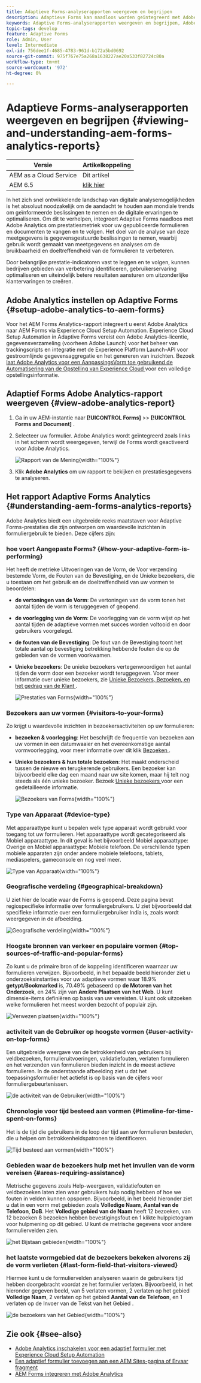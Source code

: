 ```yaml
---
title: Adaptieve Forms-analyserapporten weergeven en begrijpen
description: Adaptieve Forms kan naadloos worden geïntegreerd met Adobe Analytics om prestatiegegevens voor gepubliceerde formulieren en documenten vast te leggen en bij te houden.
keywords: Adaptive Forms-analyserapporten weergeven en begrijpen, Adobe-analyserapport, Forms Analytics-rapport
topic-tags: develop
feature: Adaptive Forms
role: Admin, User
level: Intermediate
exl-id: 756dee1f-4685-4783-961d-b172a5bd0692
source-git-commit: 975f767e75a268a1638227ae20a533f82724c80a
workflow-type: tm+mt
source-wordcount: '972'
ht-degree: 0%

---
```


# Adaptieve Forms-analyserapporten weergeven en begrijpen {#viewing-and-understanding-aem-forms-analytics-reports}

| Versie | Artikelkoppeling |
| -------- | ---------------------------- |
| AEM as a Cloud Service | Dit artikel |
| AEM 6.5 | [ klik hier ](https://experienceleague.adobe.com/docs/experience-manager-65/forms/integrate-aem-forms-with-experience-cloud-solutions/view-understand-aem-forms-analytics-reports.html) |

In het zich snel ontwikkelende landschap van digitale analysemogelijkheden is het absoluut noodzakelijk om de aandacht te houden aan mondiale trends om geïnformeerde beslissingen te nemen en de digitale ervaringen te optimaliseren. Om dit te verhelpen, integreert Adaptive Forms naadloos met Adobe Analytics om prestatiesmetriek voor uw gepubliceerde formulieren en documenten te vangen en te volgen. Het doel van de analyse van deze meetgegevens is gegevensgestuurde beslissingen te nemen, waarbij gebruik wordt gemaakt van meetgegevens en analyses om de bruikbaarheid en doeltreffendheid van de formulieren te verbeteren.

Door belangrijke prestatie-indicatoren vast te leggen en te volgen, kunnen bedrijven gebieden van verbetering identificeren, gebruikerservaring optimaliseren en uiteindelijk betere resultaten aansturen om uitzonderlijke klantervaringen te creëren.

## Adobe Analytics instellen op Adaptive Forms {#setup-adobe-analytics-to-aem-forms}

Voor het AEM Forms Analytics-rapport integreert u eerst Adobe Analytics naar AEM Forms via Experience Cloud Setup Automation. Experience Cloud Setup Automation in Adaptive Forms vereist een Adobe Analytics-licentie, gegevensverzameling (voorheen Adobe Launch) voor het beheer van trackingscripts en integratie met de Experience Platform Launch-API voor gestroomlijnde gegevensaggregatie en het genereren van inzichten. Bezoek [ laat Adobe Analytics voor een AanpassingsVorm toe gebruikend de Automatisering van de Opstelling van Experience Cloud ](/help/forms/enable-adobe-analytics-adaptive-form-using-experience-cloud-setup-automation.md) voor een volledige opstellingsinformatie.

## Adaptief Forms Adobe Analytics-rapport weergeven {#view-adobe-analytics-report}

1. Ga in uw AEM-instantie naar **[!UICONTROL Forms]** >> **[!UICONTROL Forms and Document]** .
1. Selecteer uw formulier. Adobe Analytics wordt geïntegreerd zoals links in het scherm wordt weergegeven, terwijl de Forms wordt geactiveerd voor Adobe Analytics.

   ![ Rapport van de Mening ](assets/activ-aa.png){width="100%"}

1. Klik **Adobe Analytics** om uw rapport te bekijken en prestatiesgegevens te analyseren.

## Het rapport Adaptive Forms Analytics {#understanding-aem-forms-analytics-reports}

Adobe Analytics biedt een uitgebreide reeks maatstaven voor Adaptive Forms-prestaties die zijn ontworpen om waardevolle inzichten in formuliergebruik te bieden. Deze cijfers zijn:

### **hoe voert Aangepaste Forms?** {#how-your-adaptive-form-is-performing}

Het heeft de metrieke Uitvoeringen van de Vorm, de Voor verzending bestemde Vorm, de Fouten van de Bevestiging, en de Unieke bezoekers, die u toestaan om het gebruik en de doeltreffendheid van uw vormen te beoordelen:

* **de vertoningen van de Vorm**: De vertoningen van de vorm tonen het aantal tijden de vorm is teruggegeven of geopend.

* **de voorlegging van de Vorm**: De voorlegging van de vorm wijst op het aantal tijden de adaptieve vormen met succes worden voltooid en door gebruikers voorgelegd.

* **de fouten van de Bevestiging**: De fout van de Bevestiging toont het totale aantal op bevestiging betrekking hebbende fouten die op de gebieden van de vormen voorkwamen.

* **Unieke bezoekers**: De unieke bezoekers vertegenwoordigen het aantal tijden de vorm door een bezoeker wordt teruggegeven. Voor meer informatie over unieke bezoekers, zie [ Unieke Bezoekers, Bezoeken, en het gedrag van de Klant ](https://experienceleague.adobe.com/docs/analytics/components/metrics/visits.html).

  ![ Prestaties van Forms ](assets/forms-performance.png){width="100%"}

### **Bezoekers aan uw vormen** {#visitors-to-your-forms}

Zo krijgt u waardevolle inzichten in bezoekersactiviteiten op uw formulieren:

* **bezoeken &amp; voorlegging**: Het beschrijft de frequentie van bezoeken aan uw vormen in een datumwaaier en het overeenkomstige aantal vormvoorlegging, voor meer informatie over dit klik [ Bezoeken ](https://experienceleague.adobe.com/docs/analytics/components/metrics/visits.html).
* **Unieke bezoekers &amp; hun totale bezoeken**: Het maakt onderscheid tussen de nieuwe en terugkerende gebruikers. Een bezoeker kan bijvoorbeeld elke dag een maand naar uw site komen, maar hij telt nog steeds als één unieke bezoeker. Bezoek [ Unieke bezoekers ](https://experienceleague.adobe.com/docs/analytics/components/metrics/unique-visitors.html) voor een gedetailleerde informatie.

  ![ Bezoekers van Forms ](assets/forms-visitors.png){width="100%"}

### **Type van Apparaat** {#device-type}

Met apparaattype kunt u bepalen welk type apparaat wordt gebruikt voor toegang tot uw formulieren. Het apparaattype wordt gecategoriseerd als Mobiel apparaattype. In dit geval is het bijvoorbeeld Mobiel apparaattype: Overige en Mobiel apparaattype: Mobiele telefoon. De verschillende typen mobiele apparaten zijn onder andere mobiele telefoons, tablets, mediaspelers, gameconsole en nog veel meer.

![ Type van Apparaat ](assets/device-type.png){width="100%"}

### **Geografische verdeling** {#geographical-breakdown}

U ziet hier de locatie waar de Forms is geopend. Deze pagina bevat regiospecifieke informatie over formuliergebruikers. U ziet bijvoorbeeld dat specifieke informatie over een formuliergebruiker India is, zoals wordt weergegeven in de afbeelding.

![ Geografische verdeling ](assets/geographical-breakdown.png){width="100%"}

### **Hoogste bronnen van verkeer en populaire vormen** {#top-sources-of-traffic-and-popular-forms}

Zo kunt u de primaire bron of de koppeling identificeren waarnaar uw formulieren verwijzen. Bijvoorbeeld, in het bepaalde beeld hieronder ziet u onderzoeksinstanties voor uw adaptieve vormen waar 18.9% **getypt/Bookmarked** is, 70.49% gebaseerd op **de Motoren van het Onderzoek**, en 24% zijn van **Andere Plaatsen van het Web**. U kunt dimensie-items definiëren op basis van uw vereisten. U kunt ook uitzoeken welke formulieren het meest worden bezocht of populair zijn.

![ Verwezen plaatsen ](assets/referred-sites.png){width="100%"}

### **activiteit van de Gebruiker op hoogste vormen** {#user-activity-on-top-forms}

Een uitgebreide weergave van de betrokkenheid van gebruikers bij veldbezoeken, formulieruitvoeringen, validatiefouten, verlaten formulieren en het verzenden van formulieren bieden inzicht in de meest actieve formulieren. In de onderstaande afbeelding ziet u dat het toepassingsformulier het actiefst is op basis van de cijfers voor formuliergebeurtenissen.

![ de activiteit van de Gebruiker ](assets/user-activity.png){width="100%"}

### **Chronologie voor tijd besteed aan vormen** {#timeline-for-time-spent-on-forms}

Het is de tijd die gebruikers in de loop der tijd aan uw formulieren besteden, die u helpen om betrokkenheidspatronen te identificeren.

![ Tijd besteed aan vormen ](assets/time-spent-on-forms.png){width="100%"}

### **Gebieden waar de bezoekers hulp met het invullen van de vorm** vereisen {#areas-requiring-assistance}

Metrische gegevens zoals Help-weergaven, validatiefouten en veldbezoeken laten zien waar gebruikers hulp nodig hebben of hoe we fouten in velden kunnen opsporen. Bijvoorbeeld, in het beeld hieronder ziet u dat in een vorm met gebieden zoals **Volledige Naam**, **Aantal van de Telefoon**, **DoB**. Het **Volledige gebied van de Naam** heeft 12 bezoeken, van 12 bezoeken 8 bezoeken hebben bevestigingsfout en 1 klikte hulppictogram voor hulpmening op dit gebied. U kunt de metrische gegevens voor andere formuliervelden zien.

![ het Bijstaan gebieden ](assets/assisting-areas.png){width="100%"}

### **het laatste vormgebied dat de bezoekers bekeken alvorens zij de vorm** verlieten {#last-form-field-that-visitors-viewed}

Hiermee kunt u de formuliervelden analyseren waarin de gebruikers tijd hebben doorgebracht voordat ze het formulier verlaten. Bijvoorbeeld, in het hieronder gegeven beeld, van 5 verlaten vormen, 2 verlaten op het gebied **Volledige Naam**, 2 verlaten op het gebied **Aantal van de Telefoon**, en 1 verlaten op de Invoer van de Tekst van het Gebied **&#x200B;**.

![ de bezoekers van het Gebied ](assets/field-visitors.png){width="100%"}

## Zie ook {#see-also}

* [Adobe Analytics inschakelen voor een adaptief formulier met Experience Cloud Setup Automation](/help/forms/enable-adobe-analytics-adaptive-form-using-experience-cloud-setup-automation.md)
* [Een adaptief formulier toevoegen aan een AEM Sites-pagina of Ervaar fragment](/help/forms/create-or-add-an-adaptive-form-to-aem-sites-page.md)
* [AEM Forms integreren met Adobe Analytics](/help/forms/integrate-aem-forms-with-adobe-analytics.md)
